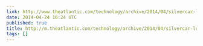 ```yaml
---
link: http://www.theatlantic.com/technology/archive/2014/04/silvercar-luxury/361001/
date: 2014-04-24 16:24 UTC
published: true
title: http://m.theatlantic.com/technology/archive/2014/04/silvercar-luxury/361001/#disqus_thread
tags: []
---
```



